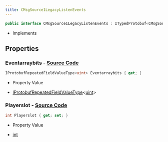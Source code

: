 ```yaml
---
title: CMsgSource1LegacyListenEvents
---
```


```csharp
public interface CMsgSource1LegacyListenEvents : ITypedProtobuf<CMsgSource1LegacyListenEvents>, INativeHandle, INetMessage<CMsgSource1LegacyListenEvents>, IDisposable
```

- Implements

## Properties

### **Eventarraybits** - [Source Code](https://github.com/swiftly-solution/swiftlys2/blob/main/managed/src/SwiftlyS2.Generated/Protobufs/Interfaces/CMsgSource1LegacyListenEvents.cs#L21)

```csharp
IProtobufRepeatedFieldValueType<uint> Eventarraybits { get; }
```

- Property Value

- [IProtobufRepeatedFieldValueType](/docs/api/shared/netmessages/iprotobufrepeatedfieldvaluetype-1)<[uint](https://learn.microsoft.com/dotnet/api/system.uint32)>

### **Playerslot** - [Source Code](https://github.com/swiftly-solution/swiftlys2/blob/main/managed/src/SwiftlyS2.Generated/Protobufs/Interfaces/CMsgSource1LegacyListenEvents.cs#L18)

```csharp
int Playerslot { get; set; }
```

- Property Value

- [int](https://learn.microsoft.com/dotnet/api/system.int32)

